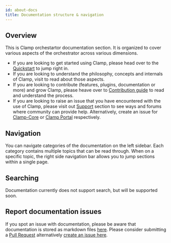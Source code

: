 ```yaml
---
id: about-docs
title: Documentation structure & navigation
---
```


## Overview

This is Clamp orchestartor documentation section. It is organized to cover various aspects of the orchestrator across various dimensions.

* If you are looking to get started using Clamp, please head over to the [Quickstart](quickstart.md) to jump right in.
* If you are looking to understand the philosophy, concepts and internals of Clamp, visit []() to read about those aspects.
* If you are looking to contribute (features, plugins, documentation or more) and grow Clamp, please heave over to [Contribution guide]() to read and understand the process.
* If you are looking to raise an issue that you have encountered with the use of Clamp, please visit out [Support]() section to see ways and forums where community can provide help. Alternatively, create an issue for [Clamp-Core](https://github.com/clamp-orchestrator/clamp-core/issues) or [Clamp Portal](https://github.com/clamp-orchestrator/clamp-portal/issues) respectively. 

## Navigation

You can navigate categories of the documentation on the left sidebar. Each category contains multiple topics that can be read through. When on a specific topic, the right side navigation bar allows you to jump sections within a single page.

## Searching

Documentation currently does not support search, but will be supported soon. 


## Report documentation issues

If you spot an issue with documentation, please be aware that documentation is stored as markdown files [here](https://github.com/clamp-orchestrator/clamp-orchestrator/tree/master/docs). Please consider submitting a [Pull Request](https://docs.github.com/en/free-pro-team@latest/github/collaborating-with-issues-and-pull-requests/creating-a-pull-request-from-a-fork) alternatively [create an issue here](https://github.com/clamp-orchestrator/clamp-orchestrator/issues).
